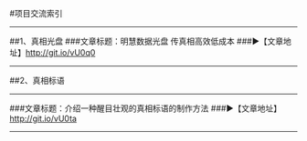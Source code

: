#项目交流索引
***
##1、真相光盘
###文章标题：明慧数据光盘 传真相高效低成本
###►【文章地址】http://git.io/vU0q0
***
##2、真相标语
***
###文章标题：介绍一种醒目壮观的真相标语的制作方法
###►【文章地址】http://git.io/vU0ta
***
